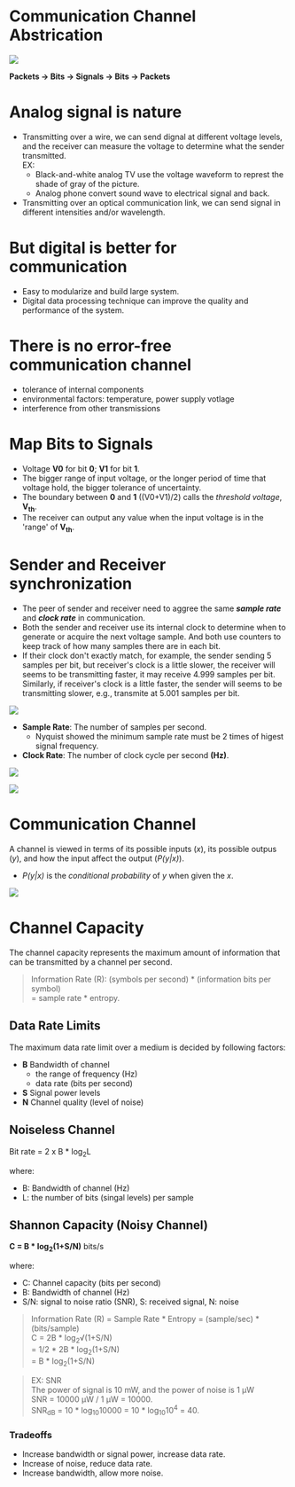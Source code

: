 # Communication Channel Abstrication
![](/fig/digi-comm-2.png)

__Packets -> Bits -> Signals -> Bits -> Packets__

# Analog signal is nature
- Transmitting over a wire, we can send dignal at different voltage levels, and the receiver can measure the voltage to determine what the sender transmitted. <br> EX:
    - Black-and-white analog TV use the voltage waveform to represt the shade of gray of the picture.
    - Analog phone convert sound wave to electrical signal and back.
- Transmitting over an optical communication link, we can send signal in different intensities and/or wavelength.

# But digital is better for communication
- Easy to modularize and build large system.
- Digital data processing technique can improve the quality and performance of the system.

# There is no error-free communication channel
- tolerance of internal components
- environmental factors: temperature, power supply votlage
- interference from other transmissions

# Map Bits to Signals
- Voltage __V0__ for bit __0__; __V1__ for bit __1__.
- The bigger range of input voltage, or the longer period of time that voltage hold, the bigger tolerance of uncertainty.
- The boundary between __0__ and __1__ ((V0+V1)/2) calls the _threshold voltage_, __V<sub>th</sub>__.
- The receiver can output any value when the input voltage is in the 'range' of __V<sub>th</sub>__.

# Sender and Receiver synchronization
- The peer of sender and receiver need to aggree the same ___sample rate___ and ___clock rate___ in communication.
- Both the sender and receiver use its internal clock to determine when to generate or acquire the next voltage sample. And both use counters to keep track of how many samples there are in each bit. <br>
- If their clock don't exactly match, for example, the sender sending 5 samples per bit, but receiver's clock is a little slower, the receiver will seems to be transmitting faster, it may receive 4.999 samples per bit. Similarly, if receiver's clock is a little faster, the sender will seems to be transmitting slower, e.g., transmite at 5.001 samples per bit.

![](time-sync.png)

- __Sample Rate__: The number of samples per second.
    - Nyquist showed the minimum sample rate must be 2 times of higest signal frequency.
- __Clock Rate__: The number of clock cycle per second __(Hz)__.
   
![](fig/sample-interval.png)

![](fig/transmit-samples.png)

# Communication Channel
A channel is viewed in terms of its possible inputs (_x_), its possible outpus (_y_), and how the input affect the output (_P(y|x)_).
- _P(y|x)_ is the _conditional probability_ of _y_ when given the _x_.

![](fig/DMChannel.png)

# Channel Capacity
The channel capacity represents the maximum amount of information that can be transmitted by a channel per second.
> Information Rate (R): (symbols per second) * (information bits per symbol) <br>
> = sample rate * entropy.

## Data Rate Limits
The maximum data rate limit over a medium is decided by following factors:
- __B__ Bandwidth of channel 
    - the range of frequency (Hz)
    - data rate (bits per second)
- __S__ Signal power levels 
- __N__ Channel quality (level of noise)

## Noiseless Channel
Bit rate = 2 x B * log<sub>2</sub>L

where:
- B: Bandwidth of channel (Hz)
- L: the number of bits (singal levels) per sample

## Shannon Capacity (Noisy Channel)
__C = B * log<sub>2</sub>(1+S/N)__ bits/s

where:
- C: Channel capacity (bits per second)
- B: Bandwidth of channel (Hz)
- S/N: signal to noise ratio (SNR), S: received signal, N: noise

> Information Rate (R) = Sample Rate * Entropy = (sample/sec) * (bits/sample) <br>
> C = 2B * log<sub>2</sub>&radic;(1+S/N) <br>
> = 1/2 * 2B * log<sub>2</sub>(1+S/N) <br>
> = B * log<sub>2</sub>(1+S/N)

> EX: SNR <br>
> The power of signal is 10 mW, and the power of noise is 1 &mu;W <br>
> SNR = 10000 &mu;W / 1 &mu;W = 10000. <br>
> SNR<sub>dB</sub> = 10 * log<sub>10</sub>10000 = 10 * log<sub>10</sub>10<sup>4</sup> = 40. <br>

### Tradeoffs
- Increase bandwidth or signal power, increase data rate.
- Increase of noise, reduce data rate.
- Increase bandwidth, allow more noise.
